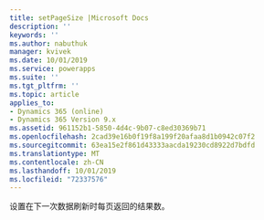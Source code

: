 ```yaml
---
title: setPageSize |Microsoft Docs
description: ''
keywords: ''
ms.author: nabuthuk
manager: kvivek
ms.date: 10/01/2019
ms.service: powerapps
ms.suite: ''
ms.tgt_pltfrm: ''
ms.topic: article
applies_to:
- Dynamics 365 (online)
- Dynamics 365 Version 9.x
ms.assetid: 961152b1-5850-4d4c-9b07-c8ed30369b71
ms.openlocfilehash: 2cad39e16b0f19f8a199f20afaa8d1b0942c07f2
ms.sourcegitcommit: 63ea15e2f861d43333aacda19230cd8922d7bdfd
ms.translationtype: MT
ms.contentlocale: zh-CN
ms.lasthandoff: 10/01/2019
ms.locfileid: "72337576"
---
```

设置在下一次数据刷新时每页返回的结果数。

